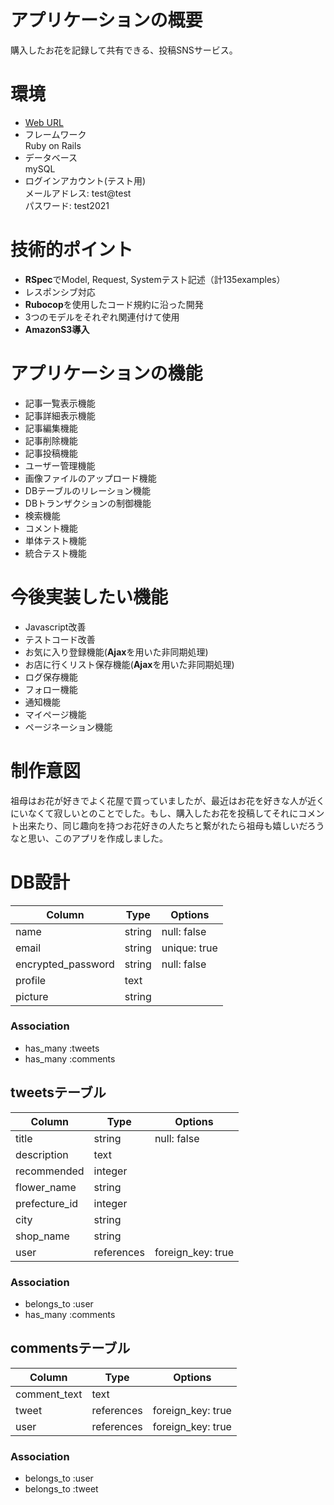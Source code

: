 # アプリケーションの概要
購入したお花を記録して共有できる、投稿SNSサービス。

# 環境
* [Web URL](https://hanataba.herokuapp.com/)
* フレームワーク
  <br>
  Ruby on Rails
* データベース
  <br>
  mySQL
* ログインアカウント(テスト用)
  <br>
  メールアドレス: test@test
  <br>
  パスワード: test2021

# 技術的ポイント
* **RSpec**でModel, Request, Systemテスト記述（計135examples）
* レスポンシブ対応
* **Rubocop**を使用したコード規約に沿った開発
* 3つのモデルをそれぞれ関連付けて使用
* **AmazonS3導入**

# アプリケーションの機能
* 記事一覧表示機能
* 記事詳細表示機能
* 記事編集機能
* 記事削除機能
* 記事投稿機能
* ユーザー管理機能
* 画像ファイルのアップロード機能
* DBテーブルのリレーション機能
* DBトランザクションの制御機能
* 検索機能
* コメント機能
* 単体テスト機能
* 統合テスト機能

# 今後実装したい機能
* Javascript改善
* テストコード改善
* お気に入り登録機能(**Ajax**を用いた非同期処理)
* お店に行くリスト保存機能(**Ajax**を用いた非同期処理)
* ログ保存機能
* フォロー機能
* 通知機能
* マイページ機能
* ページネーション機能

# 制作意図
祖母はお花が好きでよく花屋で買っていましたが、最近はお花を好きな人が近くにいなくて寂しいとのことでした。もし、購入したお花を投稿してそれにコメント出来たり、同じ趣向を持つお花好きの人たちと繋がれたら祖母も嬉しいだろうなと思い、このアプリを作成しました。

# DB設計

|Column|Type|Options|
|------|----|-------|
| name | string | null: false |
| email | string | unique: true |
| encrypted_password | string | null: false |
| profile | text | |
| picture | string | |

### Association
- has_many :tweets
- has_many :comments

## tweetsテーブル
|Column|Type|Options|
|------|----|-------|
| title | string | null: false |
| description | text | |
| recommended | integer | |
| flower_name | string | |
| prefecture_id | integer | |
| city | string | |
| shop_name | string | |
| user | references | foreign_key: true |

### Association
- belongs_to :user
- has_many :comments

## commentsテーブル
|Column|Type|Options|
|------|----|-------|
| comment_text | text | |
| tweet | references | foreign_key: true |
| user | references | foreign_key: true |

### Association
- belongs_to :user
- belongs_to :tweet
